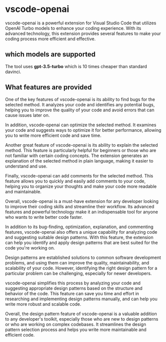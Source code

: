 # vscode-openai

vscode-openai is a powerful extension for Visual Studio Code that utilizes OpenAI Turbo models to enhance your coding experience. With its advanced technology, this extension provides several features to make your coding process more efficient and effective.

## which models are supported

The tool uses **gpt-3.5-turbo** which is 10 times cheaper than standard davinci.

## What features are provided

One of the key features of vscode-openai is its ability to find bugs for the selected method. It analyzes your code and identifies any potential bugs, helping you to improve the quality of your code and avoid errors that can cause issues later on.

In addition, vscode-openai can optimize the selected method. It examines your code and suggests ways to optimize it for better performance, allowing you to write more efficient code and save time.

Another great feature of vscode-openai is its ability to explain the selected method. This feature is particularly helpful for beginners or those who are not familiar with certain coding concepts. The extension generates an explanation of the selected method in plain language, making it easier to understand and use.

Finally, vscode-openai can add comments for the selected method. This feature allows you to quickly and easily add comments to your code, helping you to organize your thoughts and make your code more readable and maintainable.

Overall, vscode-openai is a must-have extension for any developer looking to improve their coding skills and streamline their workflow. Its advanced features and powerful technology make it an indispensable tool for anyone who wants to write better code faster.

In addition to its bug-finding, optimization, explanation, and commenting features, vscode-openai also offers a unique capability for analyzing code and suggesting suitable design patterns. With this feature, the extension can help you identify and apply design patterns that are best suited for the code you're working on.

Design patterns are established solutions to common software development problems, and using them can improve the quality, maintainability, and scalability of your code. However, identifying the right design pattern for a particular problem can be challenging, especially for newer developers.

vscode-openai simplifies this process by analyzing your code and suggesting appropriate design patterns based on the structure and behavior of the code. This feature can save you time and effort in researching and implementing design patterns manually, and can help you write more robust and scalable code.

Overall, the design pattern feature of vscode-openai is a valuable addition to any developer's toolkit, especially those who are new to design patterns or who are working on complex codebases. It streamlines the design pattern selection process and helps you write more maintainable and efficient code.